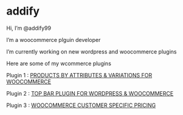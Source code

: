 # addify

Hi, I’m @addify99

I’m a woocommerce plguin developer

I’m currently working on new wordpress and woocommerce plugins

Here are some of my wcommerce plugins 

Plugin 1 : [PRODUCTS BY ATTRIBUTES & VARIATIONS FOR WOOCOMMERCE](https://addify.store/product/woocommerce-products-by-attributes-and-variations/)

Plugin 2 : [TOP BAR PLUGIN FOR WORDPRESS & WOOCOMMERCE](https://addify.store/product/top-bar-plugin-for-wordpress-woocommerce/)

Plugin 3 : [WOOCOMMERCE CUSTOMER SPECIFIC PRICING
](https://addify.store/product/woocommerce-customer-specific-pricing/)
